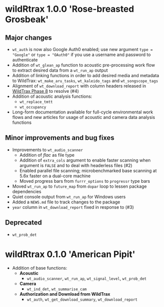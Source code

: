 # wildRtrax 1.0.0 'Rose-breasted Grosbeak'

## Major changes 

* `wt_auth` is now also Google Auth0 enabled; use new argument `type = "Google"` or `type = "OAuth0"` if you use a username and password to authenticate
* Addition of `wt_glean_ap` function to acoustic pre-processing work flow to extract desired data from a `wt_run_ap` output
* Addition of linking functions in order to add desired media and metadata to WildTrax: `wt_make_aru_tasks`, `wt_kaleido_tags` and `wt_songscope_tags`
* Alignment of `wt_download_report` with column headers released in [WildTrax Phase 8]() to resolve (#4)
* Addition of acoustic analysis functions:
  * `wt_replace_tmtt`
  * `wt_occupancy`
* Long-form documentation available for full-cycle environmental work flows and new articles for usage of acoustic and camera data analysis functions

## Minor improvements and bug fixes

* Improvements to `wt_audio_scanner`
  * Addition of *flac* as file type
  * Addition of `extra_cols` argument to enable faster scanning when argument is `FALSE` and to deal with headerless files (#2)
  * Enabled parallel file scanning; microbenchmarked base scanning at 5.6x faster on a dual-core machine
  * Moved progress bars from `furrr_options` to `progressr` type bars
* Moved `wt_run_ap` to `future_map` from `dopar` loop to lessen package dependencies
* Quiet console output from `wt_run_ap` for Windows users
* Added a `NEWS.md` file to track changes to the package
* `year` column in `wt_download_report` fixed in response to (#3)

## Deprecated 

* `wt_prob_det`

# wildRtrax 0.1.0 'American Pipit'

* Addition of base functions:
  * **Acoustic**
    * `wt_audio_scanner`, `wt_run_ap`, `wt_signal_level`, `wt_prob_det`
  * **Camera**
    * `wt_ind_det`, `wt_summarise_cam`
  * **Authorization and Download from WildTrax**
    * `wt_auth`, `wt_get_download_summary`, `wt_download_report`
